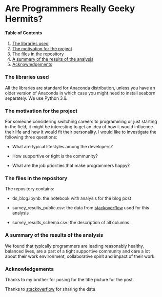# Are Programmers Really Geeky Hermits?

#### Table of Contents
1. [The libraries used](#libraries)
2. [The motivation for the project](#motivation)
3. [The files in the repository](#files)
3. [A summary of the results of the analysis](#results)
3. [Acknowledgements](#acknowledgements)

### The libraries used
All the libraries are standard for Anaconda distribution, unless you have an older version of Anaconda in which case you might need to install seaborn separately. We use Python 3.6. 

### The motivation for the project

For someone considering switching careers to programming or just starting in the field, it might be interesting to get an idea of how it would influence their life and how it would fit their personality. I would like to investigate the following three questions:

* What are typical lifestyles among the developers?

* How supportive or tight is the community?

* What are the job priorities that make programmers happy?


### The files in the repository 

The repository contains:

* ds_blog.ipynb: the notebook with analysis for the blog post

* survey_results_public.csv: the data from [stackoverflow](https://insights.stackoverflow.com/survey) used for this analysis

* survey_results_schema.csv: the description of all columns

### A summary of the results of the analysis

We found that typically programmers are leading reasonably healthy, balanced lives, are a part of a tight supportive community and care a lot about their work environment, collaborative spirit and impact of their work.

### Acknowledgements
Thanks to my brother for posing for the title picture for the post. 

Thanks to [stackoverflow](https://insights.stackoverflow.com/survey) for sharing the data. 
